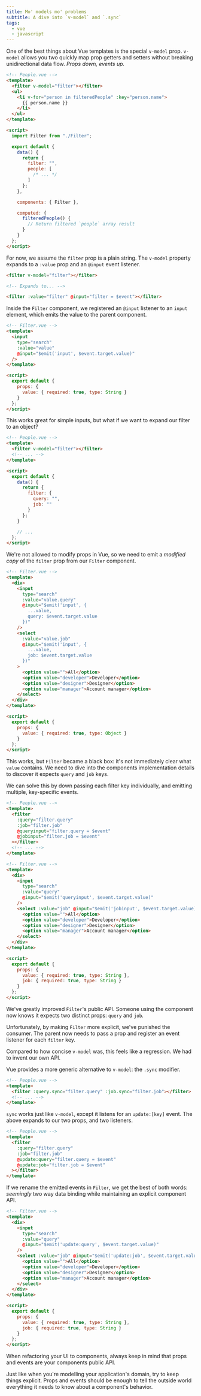 ```yaml
---
title: Mo' models mo' problems
subtitle: A dive into `v-model` and `.sync`
tags:
  - vue
  - javascript
---
```


One of the best things about Vue templates is the special `v-model` prop. `v-model` allows you two quickly map prop getters and setters without breaking unidirectional data flow. _Props down, events up._

<!-- more -->

```html
<!-- People.vue -->
<template>
  <filter v-model="filter"></filter>
  <ul>
    <li v-for="person in filteredPeople" :key="person.name">
      {{ person.name }}
    </li>
  </ul>
</template>

<script>
  import Filter from "./Filter";

  export default {
    data() {
      return {
        filter: "",
        people: [
          /* ... */
        ]
      };
    },

    components: { Filter },

    computed: {
      filteredPeople() {
        // Return filtered `people` array result
      }
    }
  };
</script>
```

For now, we assume the `filter` prop is a plain string. The `v-model` property expands to a `:value` prop and an `@input` event listener.

```html
<filter v-model="filter"></filter>

<!-- Expands to... -->

<filter :value="filter" @input="filter = $event"></filter>
```

Inside the `Filter` component, we registered an `@input` listener to an `input` element, which emits the value to the parent component.

```html
<!-- Filter.vue -->
<template>
  <input
    type="search"
    :value="value"
    @input="$emit('input', $event.target.value)"
  />
</template>

<script>
  export default {
    props: {
      value: { required: true, type: String }
    }
  };
</script>
```

This works great for simple inputs, but what if we want to expand our filter to an object?

```html
<!-- People.vue -->
<template>
  <filter v-model="filter"></filter>
  <!-- ... -->
</template>

<script>
  export default {
    data() {
      return {
        filter: {
          query: "",
          job: ""
        }
      };
    }

    // ...
  };
</script>
```

We're not allowed to modify props in Vue, so we need to emit a _modified copy_ of the `filter` prop from our `Filter` component.

```html
<!-- Filter.vue -->
<template>
  <div>
    <input
      type="search"
      :value="value.query"
      @input="$emit('input', {
        ...value,
        query: $event.target.value
      })"
    />
    <select
      :value="value.job"
      @input="$emit('input', {
        ...value,
        job: $event.target.value
      })"
    >
      <option value="">All</option>
      <option value="developer">Developer</option>
      <option value="designer">Designer</option>
      <option value="manager">Account manager</option>
    </select>
  </div>
</template>

<script>
  export default {
    props: {
      value: { required: true, type: Object }
    }
  };
</script>
```

This works, but `Filter` became a black box: it's not immediately clear what `value` contains. We need to dive into the components implementation details to discover it expects `query` and `job` keys.

We can solve this by down passing each filter key individually, and emitting multiple, key-specific events.

```html
<!-- People.vue -->
<template>
  <filter
    :query="filter.query"
    :job="filter.job"
    @queryinput="filter.query = $event"
    @jobinput="filter.job = $event"
  ></filter>
  <!-- ... -->
</template>
```

```html
<!-- Filter.vue -->
<template>
  <div>
    <input
      type="search"
      :value="query"
      @input="$emit('queryinput', $event.target.value)"
    />
    <select :value="job" @input="$emit('jobinput', $event.target.value)">
      <option value="">All</option>
      <option value="developer">Developer</option>
      <option value="designer">Designer</option>
      <option value="manager">Account manager</option>
    </select>
  </div>
</template>

<script>
  export default {
    props: {
      value: { required: true, type: String },
      job: { required: true, type: String }
    }
  };
</script>
```

We've greatly improved `Filter`'s public API. Someone using the component now knows it expects two distinct props: `query` and `job`.

Unfortunately, by making `Filter` more explicit, we've punished the consumer. The parent now needs to pass a prop and register an event listener for each `filter` key.

Compared to how concise `v-model` was, this feels like a regression. We had to invent our own API.

Vue provides a more generic alternative to `v-model`: the `.sync` modifier.

```html
<!-- People.vue -->
<template>
  <filter :query.sync="filter.query" :job.sync="filter.job"></filter>
  <!-- ... -->
</template>
```

`sync` works just like `v-model`, except it listens for an `update:[key]` event. The above expands to our two props, and two listeners.

```html
<!-- People.vue -->
<template>
  <filter
    :query="filter.query"
    :job="filter.job"
    @update:query="filter.query = $event"
    @update:job="filter.job = $event"
  ></filter>
</template>
```

If we rename the emitted events in `Filter`, we get the best of both words: _seemingly_ two way data binding while maintaining an explicit component API.

```html
<!-- Filter.vue -->
<template>
  <div>
    <input
      type="search"
      :value="query"
      @input="$emit('update:query', $event.target.value)"
    />
    <select :value="job" @input="$emit('update:job', $event.target.value)">
      <option value="">All</option>
      <option value="developer">Developer</option>
      <option value="designer">Designer</option>
      <option value="manager">Account manager</option>
    </select>
  </div>
</template>

<script>
  export default {
    props: {
      value: { required: true, type: String },
      job: { required: true, type: String }
    }
  };
</script>
```

When refactoring your UI to components, always keep in mind that props and events are your components public API.

Just like when you're modelling your application's domain, try to keep things explicit. Props and events should be enough to tell the outside world everything it needs to know about a component's behavior.
